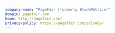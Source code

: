 ```yaml
---
company-name: "PageFair (formerly BlockMetrics)"
domain: pagefair.com
home: http://pagefair.com/
privacy-policy: https://pagefair.com/privacy/
---
```




